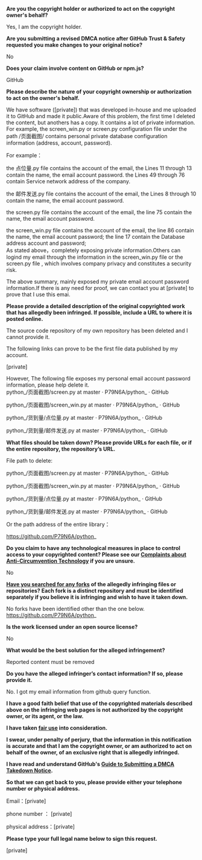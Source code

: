 **Are you the copyright holder or authorized to act on the copyright owner's behalf?**

Yes, I am the copyright holder.

**Are you submitting a revised DMCA notice after GitHub Trust & Safety requested you make changes to your original notice?**

No

**Does your claim involve content on GitHub or npm.js?**

GitHub

**Please describe the nature of your copyright ownership or authorization to act on the owner's behalf.**

We have software ([private]) that was developed in-house and me uploaded it to GitHub and made it public.Aware of this problem, the first time I deleted the content, but anothers has a copy. It contains a lot of private information. For example, the screen_win.py or screen.py configuration file under the path /页面截图/ contains personal private database configuration information (address, account, password). 

For example：

the 点位量.py file contains the account of the email, the Lines 11 through 13 contain the name, the email account password. the Lines 49 through 76 contain Service network address of the company.

the  邮件发送.py file contains the account of the email, the Lines 8 through 10 contain the name, the email account password.

the screen.py file contains the account of the email, the line 75 contain the name, the email account password.

the screen_win.py file contains the account of the email, the line 86 contain the name, the email account password; the line 17 contain the Database address account and password;  
As stated above，completely exposing private information.Others can logind my email through the information in the screen_win.py file or the screen.py file , which involves company privacy and constitutes a security risk.

The above summary, mainly exposed my private email account password information.If there is any need for proof, we can contact you at [private] to prove that I use this emai.

**Please provide a detailed description of the original copyrighted work that has allegedly been infringed. If possible, include a URL to where it is posted online.**

The source code repository of my own repository has been deleted and I cannot provide it.

The following links can prove to be the first file data published by my account.

[private]

However, The following file exposes my personal email account password information, please help delete it.  
python_/页面截图/screen.py at master · P79N6A/python_ · GitHub  

python_/页面截图/screen_win.py at master · P79N6A/python_ · GitHub  

python_/货到量/点位量.py at master · P79N6A/python_ · GitHub  

python_/货到量/邮件发送.py at master · P79N6A/python_ · GitHub  

**What files should be taken down? Please provide URLs for each file, or if the entire repository, the repository’s URL.**

File path to delete:  

python_/页面截图/screen.py at master · P79N6A/python_ · GitHub

python_/页面截图/screen_win.py at master · P79N6A/python_ · GitHub

python_/货到量/点位量.py at master · P79N6A/python_ · GitHub

python_/货到量/邮件发送.py at master · P79N6A/python_ · GitHub

Or the path address of the entire library：

https://github.com/P79N6A/python_

**Do you claim to have any technological measures in place to control access to your copyrighted content? Please see our <a href="https://docs.github.com/articles/guide-to-submitting-a-dmca-takedown-notice#complaints-about-anti-circumvention-technology">Complaints about Anti-Circumvention Technology</a> if you are unsure.**

No

**<a href="https://docs.github.com/articles/dmca-takedown-policy#b-what-about-forks-or-whats-a-fork">Have you searched for any forks</a> of the allegedly infringing files or repositories? Each fork is a distinct repository and must be identified separately if you believe it is infringing and wish to have it taken down.**

No forks have been identified other than the one below.  
https://github.com/P79N6A/python_

**Is the work licensed under an open source license?**

No

**What would be the best solution for the alleged infringement?**

Reported content must be removed

**Do you have the alleged infringer’s contact information? If so, please provide it.**

No. I got my email information from github query function.

**I have a good faith belief that use of the copyrighted materials described above on the infringing web pages is not authorized by the copyright owner, or its agent, or the law.**

**I have taken <a href="https://www.lumendatabase.org/topics/22">fair use</a> into consideration.**

**I swear, under penalty of perjury, that the information in this notification is accurate and that I am the copyright owner, or am authorized to act on behalf of the owner, of an exclusive right that is allegedly infringed.**

**I have read and understand GitHub's <a href="https://docs.github.com/articles/guide-to-submitting-a-dmca-takedown-notice/">Guide to Submitting a DMCA Takedown Notice</a>.**

**So that we can get back to you, please provide either your telephone number or physical address.**

Email：[private]

phone number ： [private]

physical address：[private]

**Please type your full legal name below to sign this request.**

[private]
